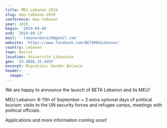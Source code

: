```yaml
---
title: MEU Lebanon 2019
slug: meu-lebanon-2019
conference: meu-lebanon
year: 2019
begin: '2019-09-06'
end: '2019-09-13'
mail: ' lebanonbeta19@gmail.com'
website: 'https://www.facebook.com/BETAMEULebanon/'
country: Lebanon
town: Beirut
location: Université Libanaise
geo: '33.8886,35.4955'
excerpt: Migration; Gender Balance
header:
  image: ''
---
```

We are happy to announce the launch of BETA Lebanon and its MEU!

MEU Lebanon: 6-11th of September + 2 extra optional days of political tourism: visits to the UN security forces and refugee camps, meetings with political officials.

Applications and more information coming soon!

